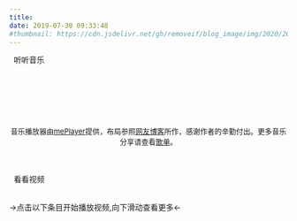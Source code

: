 ```yaml
---
title: 
date: 2019-07-30 09:33:48
#thumbnail: https://cdn.jsdelivr.net/gh/removeif/blog_image/img/2020/20201030170254.png
---
```

<div class="music-container">
    <div class="music-player">
        <div class="d-title">
                <i class="fa fa-music"></i>&nbsp;&nbsp;听听音乐
        </div>
        <br/>
    </div>
    <div id="musicarea">
        <div class="music"></div>
        <p id="p_message"><span id="music_story_message" class="span_animation"></span></p>
        <br/>
        <ul id="musiclist"></ul>
        <br/>
        <div id="desc"></div>
    </div>
</div>

<link rel="stylesheet" href="/css/meplayer.min.css"/>
<script type="text/javascript" defer src="/js/meplayer.js"></script>
<script type="text/javascript" defer src="/js/music.js"></script>

<br/>
<p style = "text-align:center"><span style="font-size:13px;">音乐播放器由<a href="https://github.com/newraina/mePlayer" target="_blank" rel="noopener">mePlayer</a>提供，布局参照<a href="https://dp2px.com/music/" target="_blank" rel="noopener">网友博客</a>所作，感谢作者的辛勤付出。更多音乐分享请查看<a href="https://removeif.github.io/music/">歌单</a>。</span></p>
<link rel="stylesheet" href="/css/DPlayer.min.css"/>
<br/>
<br/>
<div class="video-player">
    <div class="d-title">
            <i class="fa fa-video-camera"></i>&nbsp;&nbsp;看看视频
    </div>
    <br/>
    <p class="hits">->点击以下条目开始播放视频,向下滑动查看更多<-</p>
    <div id="video-list"></div>
    <br/>
    <div id="dplayer"><br/></div>
</div>
<script src="/js/DPlayer.min.js"></script>
